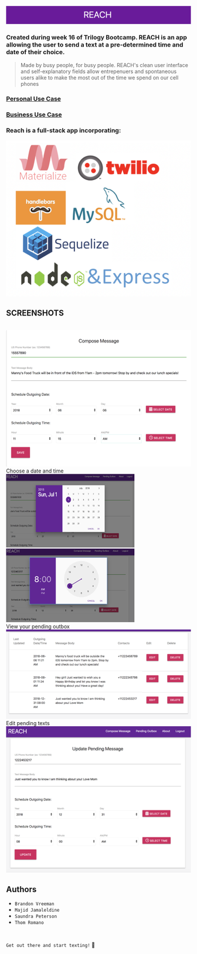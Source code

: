<!-- <img src = "./public/assets/img/Banner.png"> -->
<img src = "./public/assets/images/Banner.png">

 ### Created during week 16 of Trilogy Bootcamp. REACH is an app allowing the user to send a text at a pre-determined time and date of their choice. 
 
 > Made by busy people, for busy people. REACH's clean user interface and self-explanatory fields allow entrepenuers and spontaneous users alike to make the most out of the time we spend on our cell phones


### <a href="https://app.xtensio.com/folio/s5ls38nj">Personal Use Case</a>
### <a href="https://app.xtensio.com/folio/s5ls38nj">Business  Use Case</a>

### Reach is a full-stack app incorporating:

<img src= "./public/assets/images/logos.png" width="550">

## SCREENSHOTS
<br>
<img src = "./public/assets/images/Compose.png" width="600">
<br>
Choose a date and time
<img src = "./public/assets/images/DatePicker.png" width="350" height= "200">
<img src = "./public/assets/images/TimePicker.png" width="350" height= "200">
<br>
View your pending outbox
<img src = "./public/assets/images/Outbox.png" width="600">
<br>
Edit pending texts
<img src = "./public/assets/images/Outbox-Update.png" width="600">


## Authors
* ```Brandon Vreeman```
* ```Majid Jamaleldine```
* ```Saundra Peterson```
* ```Thom Romano``` 
<br>

```Get out there and start texting!``` :iphone:



